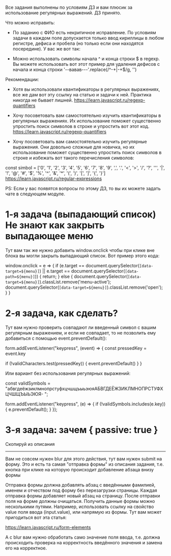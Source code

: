 Все задания выполнены по условиям ДЗ и вам плюсик за использование регулярных выражений. ДЗ принято.

Что можно исправить:
- По заданию с ФИО есть некритичное исправление. По условиям задачи в каждом поле допускается только ввод кириллицы в любом регистре, дефиса и пробела (но только если они находятся посередине). У вас же вот так:

- Можно использовать символы начала ^ и конца строки $ в regexp. Вы можете использовать вот этот пример для удаления дефисов с начала и конца строки
'--вавав---'.replace(/^-+|-+$/g, '')


Рекомендации:
- Хотя вы использовали квантификаторы в регулярных выражениях, все же дам вот эту ссылку на статью и задачи к ней. Практика никогда не бывает лишней.
https://learn.javascript.ru/regexp-quantifiers

- Хочу посоветовать вам самостоятельно изучить квантификаторы  в регулярных выражениях. Их использование поможет существенно упростить поиск символов в строке и упростить вот этот код.
https://learn.javascript.ru/regexp-quantifiers

- Хочу посоветовать вам самостоятельно изучить регулярные выражения. Они довольно сложные для новичка, но их использование поможет существенно упростить поиск символов в строке и избежать вот такого перечисления символов:

const simbol = ['0', '1', '2', '3', '4', '5', '6', '7', '8', '9', ',', '.', '<', '>', '/', '?', '\'', '|', '!', '@', '#', '$', '%', '^', '&', '*', '(', ')', '[', ']', '{', '}']
https://learn.javascript.ru/regular-expressions

PS: Если у вас появятся вопросы по этому ДЗ, то вы их можете задать чате в следующем модуле.


# 1-я задача (выпадающий список) Не знают как закрыть выпадающее меню
Тут вам так же нужно добавить window.onclick чтобы при клике вне блока вы могли закрыть выпадающий список. Вот пример этого кода:

window.onclick = e => {
    if (e.target == document.querySelector(`[data-target=${menu}]`) || e.target == document.querySelector(`[data-path=${menu}]`)) {
        return;
    } else {
        document.querySelector(`[data-target=${menu}]`).classList.remove('menu-active');
        document.querySelector(`[data-target=${menu}]`).classList.remove('open');
    }
}

# 2-я задача, как сделать?
Тут вам нужно проверить совпадают ли введенный символ с вашим регулярным выражением, и если не совпадает, то не позволить ему добавиться с помощью event.preventDefault():

form.addEventListener("keypress", (event) => {
  const pressedKey = event.key

  if (!validCharacters.test(pressedKey)) {
    event.preventDefault()
  }
}

Или вариант без использования регулярных выражений:

const validSymbols = "абвгдеёжзиклмнопрстуфхцчшщъыьэюяАБВГДЕЁЖЗИКЛМНОПРСТУФХЦЧШЩЪЫЬЭЮЯ- ";

form.addEventListener("keypress", (e) => {
  if (!validSymbols.includes(e.key)) {
    e.preventDefault();
  }
});

# 3-я задача: зачем { passive: true }
Скопируй из описания

---


Вам не совсем нужен blur для этого действия, тут вам нужен submit на форму. Это и есть та самая "отправка формы" из описания задания, т.е. кнопка при клике на которую происходит добавление абзаца внизу формы

Отправка формы должна добавлять абзац с введёнными фамилией, именем и отчеством под форму без перезагрузки страницы. Каждая отправка формы добавляет новый абзац на страницу. После отправки поля на форме должны очищаться.
Получить данные формы можно несколькими путями. Например, использовать ссылку на свойство value поля ввода (input.value), или напрямую из формы. Тут вам может пригодиться вот эта статья:

https://learn.javascript.ru/form-elements

А с blur вам нужно обработать само значение поля ввода, т.е. должна происходить проверка на корректность введённого значения и замена его на корректное.

